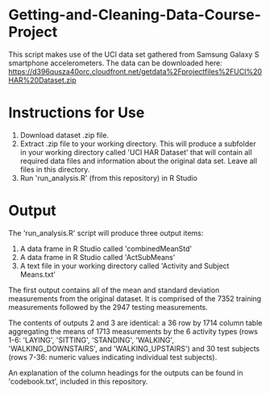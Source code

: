 # Getting-and-Cleaning-Data-Course-Project

This script makes use of the UCI data set gathered from Samsung Galaxy S smartphone accelerometers.
The data can be downloaded here: https://d396qusza40orc.cloudfront.net/getdata%2Fprojectfiles%2FUCI%20HAR%20Dataset.zip

# Instructions for Use
1. Download dataset .zip file.
2. Extract .zip file to your working directory. This will produce a subfolder in your working directory called 'UCI HAR Dataset' that will contain all required data files and information about the original data set. Leave all files in this directory.
3. Run 'run_analysis.R' (from this repository) in R Studio

# Output
The 'run_analysis.R' script will produce three output items:

1. A data frame in R Studio called 'combinedMeanStd'
2. A data frame in R Studio called 'ActSubMeans'
3. A text file in your working directory called 'Activity and Subject Means.txt'

The first output contains all of the mean and standard deviation measurements from the original dataset. It is comprised of the 7352 training measurements followed by the 2947 testing measurements.

The contents of outputs 2 and 3 are identical: a 36 row by 1714 column table aggregating the means of 1713 measurements by the 6 activity types (rows 1-6: 'LAYING', 'SITTING', 'STANDING', 'WALKING', 'WALKING_DOWNSTAIRS', and 'WALKING_UPSTAIRS') and 30 test subjects (rows 7-36: numeric values indicating individual test subjects).

An explanation of the column headings for the outputs can be found in 'codebook.txt', included in this repository.
